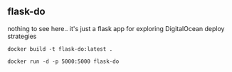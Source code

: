 ## flask-do

nothing to see here.. it's just a flask app for exploring DigitalOcean deploy strategies

```
docker build -t flask-do:latest .
```

```
docker run -d -p 5000:5000 flask-do
```
